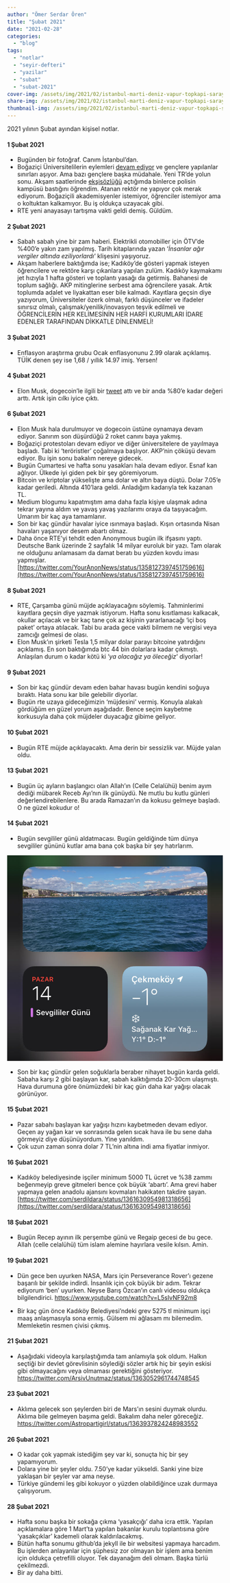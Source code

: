 ```yaml
---
author: "Ömer Serdar Ören"
title: "Şubat 2021"
date: "2021-02-28"
categories: 
  - "blog"
tags: 
  - "notlar"
  - "seyir-defteri"
  - "yazilar"
  - "subat"
  - "subat-2021"
cover-img: /assets/img/2021/02/istanbul-marti-deniz-vapur-topkapi-sarayi-ayasofya-img_20210201_140422.jpg
share-img: /assets/img/2021/02/istanbul-marti-deniz-vapur-topkapi-sarayi-ayasofya-img_20210201_140422.jpg
thumbnail-img: /assets/img/2021/02/istanbul-marti-deniz-vapur-topkapi-sarayi-ayasofya-img_20210201_140422.jpg
---
```


2021 yılının Şubat ayından kişisel notlar.

#### 1 Şubat 2021

- Bugünden bir fotoğraf. Canım İstanbul’dan.
- Boğaziçi Üniversitelilerin eylemleri [devam ediyor](https://twitter.com/boundayanisma/status/1356255668534202376) ve gençlere yapılanlar sınırları aşıyor. Ama bazı gençlere başka müdahale. Yeni TR’de yolun sonu. Akşam saatlerinde [ekşisözlüğü](https://eksisozluk.com/bogazici-universitesini-polislerin-basmasi--6816965?a=popular) açtığımda binlerce polisin kampüsü bastığını öğrendim. Atanan rektör ne yapıyor çok merak ediyorum. Boğaziçili akademisyenler istemiyor, öğrenciler istemiyor ama o koltuktan kalkamıyor. Bu iş oldukça uzayacak gibi.
- RTE yeni anayasayı tartışma vakti geldi demiş. Güldüm.

#### 2 Şubat 2021

- Sabah sabah yine bir zam haberi. Elektrikli otomobiller için ÖTV’de %400’e yakın zam yapılmış. Tarih kitaplarında yazan ‘_İnsanlar ağır vergiler altında eziliyorlardı_‘ klişesini yaşıyoruz.
- Akşam haberlere baktığımda ise; Kadıköy’de gösteri yapmak isteyen öğrencilere ve rektöre karşı çıkanlara yapılan zulüm. Kadıköy kaymakamı jet hızıyla 1 hafta gösteri ve toplantı yasağı da getirmiş. Bahanesi de toplum sağlığı. AKP mitinglerine serbest ama öğrencilere yasak. Artık toplumda adalet ve liyakattan eser bile kalmadı. Kayıtlara geçsin diye yazıyorum, Üniversiteler özerk olmalı, farklı düşünceler ve ifadeler sınırsız olmalı, çalışmak/yenilik/inovasyon teşvik edilmeli ve ÖĞRENCİLERİN HER KELİMESİNİN HER HARFİ KURUMLARI İDARE EDENLER TARAFINDAN DİKKATLE DİNLENMELİ!

#### 3 Şubat 2021

- Enflasyon araştırma grubu Ocak enflasyonunu 2.99 olarak açıklamış. TÜİK denen şey ise 1,68 / yıllık 14.97 imiş. Yersen!

#### 4 Şubat 2021

- Elon Musk, dogecoin’le ilgili bir [tweet](https://twitter.com/elonmusk/status/1357241340313141249) attı ve bir anda %80’e kadar değeri arttı. Artık işin cılkı iyice çıktı.

#### 6 Şubat 2021

- Elon Musk hala durulmuyor ve dogecoin üstüne oynamaya devam ediyor. Sanırım son düşürdüğü 2 roket canını baya yakmış.
- Boğaziçi protestoları devam ediyor ve diğer üniversitelere de yayılmaya başladı. Tabi ki ‘teröristler’ çoğalmaya başlıyor. AKP’nin çöküşü devam ediyor. Bu işin sonu bakalım nereye gidecek.
- Bugün Cumartesi ve hafta sonu yasakları hala devam ediyor. Esnaf kan ağlıyor. Ülkede iyi giden pek bir şey göremiyorum.
- Bitcoin ve kriptolar yükselişte ama dolar ve altın baya düştü. Dolar 7.05’e kadar geriledi. Altında 410’lara geldi. Anladığım kadarıyla tek kazanan TL.
- Medium blogumu kapatmıştım ama daha fazla kişiye ulaşmak adına tekrar yayına aldım ve yavaş yavaş yazılarımı oraya da taşıyacağım. Umarım bir kaç aya tamamlanır.
- Son bir kaç gündür havalar iyice ısınmaya başladı. Kışın ortasında Nisan havaları yaşanıyor desem abartı olmaz.
- Daha önce RTE’yi tehdit eden Anonymous bugün ilk ifşasını yaptı. Deutsche Bank üzerinde 2 sayfalık 14 milyar euroluk bir yazı. Tam olarak ne olduğunu anlamasam da damat beratı bu yüzden kovdu iması yapmışlar. [https://twitter.com/YourAnonNews/status/1358127397451759616](https://twitter.com/YourAnonNews/status/1358127397451759616)

#### 8 Şubat 2021

- RTE, Çarşamba günü müjde açıklayacağını söylemiş. Tahminlerimi kayıtlara geçsin diye yazmak istiyorum. Hafta sonu kısıtlaması kalkacak, okullar açılacak ve bir kaç tane çok az kişinin yararlanacağı ‘içi boş paket’ ortaya atılacak. Tabi bu arada gece vakti bilmem ne vergisi veya zamcığı gelmesi de olası.
- Elon Musk’ın şirketi Tesla 1,5 milyar dolar parayı bitcoine yatırdığını açıklamış. En son baktığımda btc 44 bin dolarlara kadar çıkmıştı. Anlaşılan durum o kadar kötü ki ‘_ya olacağız ya öleceğiz_‘ diyorlar!

#### 9 Şubat 2021

- Son bir kaç gündür devam eden bahar havası bugün kendini soğuya bıraktı. Hata sonu kar bile gelebilir diyorlar.
- Bugün rte uzaya gideceğimizin ‘müjdesini’ vermiş. Konuyla alakalı gördüğüm en güzel yorum aşağıdadır. Bence seçim kaybetme korkusuyla daha çok müjdeler duyacağız gibime geliyor.

#### 10 Şubat 2021

- Bugün RTE müjde açıklayacaktı. Ama derin bir sessizlik var. Müjde yalan oldu.

#### 13 Şubat 2021

- Bugün üç ayların başlangıcı olan Allah’ın (Celle Celalühü) benim ayım dediği mübarek Receb Ayı’nın ilk günüydü. Ne mutlu bu kutlu günleri değerlendirebilenlere. Bu arada Ramazan’ın da kokusu gelmeye başladı. O ne güzel kokudur o!

#### 14 Şubat 2021

- Bugün sevgililer günü aldatmacası. Bugün geldiğinde tüm dünya sevgililer gününü kutlar ama bana çok başka bir şey hatırlarım.

![](/assets/img/2021/02/14-subat-2021-kar-telefon-ekran-resmi-img_0172.jpg)

- Son bir kaç gündür gelen soğuklarla beraber nihayet bugün karda geldi. Sabaha karşı 2 gibi başlayan kar, sabah kalktığımda 20-30cm ulaşmıştı. Hava durumuna göre önümüzdeki bir kaç gün daha kar yağışı olacak görünüyor.

#### 15 Şubat 2021

- Pazar sabahı başlayan kar yağışı hızını kaybetmeden devam ediyor. Geçen ay yağan kar ve sonrasında gelen sıcak hava ile bu sene daha görmeyiz diye düşünüyordum. Yine yanıldım.
- Çok uzun zaman sonra dolar 7 TL’nin altına indi ama fiyatlar inmiyor.

#### 16 Şubat 2021

- Kadıköy belediyesinde işçiler minimum 5000 TL ücret ve %38 zammı beğenmeyip greve gitmeleri bence çok büyük ‘abartı’. Ama grevi haber yapmaya gelen anadolu ajansını kovmaları hakikaten takdire şayan. [https://twitter.com/serdildara/status/1361630954981318656](https://twitter.com/serdildara/status/1361630954981318656)

#### 18 Şubat 2021

- Bugün Recep ayının ilk perşembe günü ve Regaip gecesi de bu gece. Allah (celle celalühü) tüm islam alemine hayırlara vesile kılsın. Amin.

#### 19 Şubat 2021

- Dün gece ben uyurken NASA, Mars için Perseverance Rover’ı gezene başarılı bir şekilde indirdi. İnsanlık için çok büyük bir adım. Tekrar ediyorum ‘ben’ uyurken. Neyse Barış Özcan’ın canlı videosu oldukça bilgilendirici. <https://www.youtube.com/watch?v=L5sIvNF92m8>

- Bir kaç gün önce Kadıköy Belediyesi’ndeki grev 5275 tl minimum işçi maaş anlaşmasıyla sona ermiş. Gülsem mi ağlasam mı bilemedim. Memleketin resmen çivisi çıkmış.

#### 21 Şubat 2021

- Aşağıdaki videoyla karşılaştığımda tam anlamıyla şok oldum. Halkın seçtiği bir devlet görevlisinin söylediği sözler artık hiç bir şeyin eskisi gibi olmayacağını veya olmaması gerektiğini gösteriyor. <https://twitter.com/ArsivUnutmaz/status/1363052961744748545>

#### 23 Şubat 2021

- Aklıma gelecek son şeylerden biri de Mars’ın sesini duymak olurdu. Aklıma bile gelmeyen başıma geldi. Bakalım daha neler göreceğiz. <https://twitter.com/Astropartigirl/status/1363937824248983552>

#### 26 Şubat 2021

- O kadar çok yapmak istediğim şey var ki, sonuçta hiç bir şey yapamıyorum.
- Dolara yine bir şeyler oldu. 7.50’ye kadar yükseldi. Sanki yine bize yaklaşan bir şeyler var ama neyse.
- Türkiye gündemi leş gibi kokuyor o yüzden olabildiğince uzak durmaya çalışıyorum.

#### 28 Şubat 2021

- Hafta sonu başka bir sokağa çıkma ‘yasakçığı’ daha icra ettik. Yapılan açıklamalara göre 1 Mart’ta yapılan bakanlar kurulu toplantısına göre ‘yasakçıklar’ kademeli olarak kaldırılacakmış.
- Bütün hafta sonumu github’da jekyll ile bir websitesi yapmaya harcadım. Bu işlerden anlayanlar için şüphesiz zor olmayan bir işlem ama benim için oldukça çetrefilli oluyor. Tek dayanağım deli olmam. Başka türlü çekilmezdi.
- Bir ay daha bitti.
